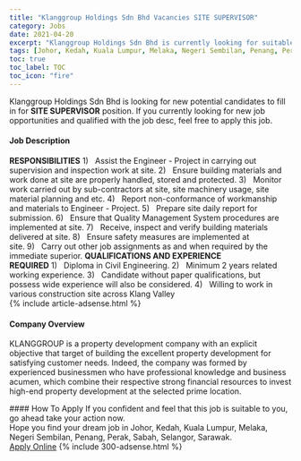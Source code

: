 ```yaml
---
title: "Klanggroup Holdings Sdn Bhd Vacancies SITE SUPERVISOR" 
category: Jobs 
date: 2021-04-20 
excerpt: "Klanggroup Holdings Sdn Bhd is currently looking for suitable person to fill in the SITE SUPERVISOR which based in Johor, Kedah, Kuala Lumpur, Melaka, Negeri Sembilan, Penang, Perak, Sabah, Selangor, Sarawak" 
tags: [Johor, Kedah, Kuala Lumpur, Melaka, Negeri Sembilan, Penang, Perak, Sabah, Selangor, Sarawak] 
toc: true 
toc_label: TOC 
toc_icon: "fire" 
--- 
```


<p>Klanggroup Holdings Sdn Bhd is looking for new potential candidates to fill in for <b>SITE SUPERVISOR</b> position. If you currently looking for new job opportunities and qualified with the job desc, feel free to apply this job.
</p><div><div><h4>Job Description</h4></div><div><div><span><div><div><strong>RESPONSIBILITIES</strong>&#160;1)&#160;&#160;&#160;Assist the Engineer - Project in carrying out supervision and inspection work at site.&#160;2)&#160;&#160;&#160;Ensure building materials and work done at site are properly handled, stored and protected.&#160;3)&#160;&#160;&#160;Monitor work carried out by sub-contractors at site, site machinery usage, site material planning and etc.&#160;4)&#160;&#160;&#160;Report non-conformance of workmanship and materials to Engineer - Project.&#160;5)&#160;&#160;&#160;Prepare site daily report for submission.&#160;6)&#160;&#160;&#160;Ensure that Quality Management System procedures are implemented at site.&#160;7)&#160;&#160;&#160;Receive, inspect and verify building materials delivered at site.&#160;8)&#160;&#160;&#160;Ensure safety measures are implemented at site.&#160;9)&#160;&#160;&#160;Carry out other job assignments as and when required by the immediate superior.&#160;<strong>QUALIFICATIONS AND&#160;EXPERIENCE REQUIRED</strong>&#160;1)&#160;&#160;&#160;Diploma in Civil Engineering.&#160;2)&#160;&#160;&#160;Minimum 2 years related working experience.&#160;3)&#160;&#160;&#160;Candidate without paper qualifications, but possess wide experience will also be considered.&#160;4)&#160;&#160;&#160;Willing to work in various construction site across Klang Valley&#160;</div></div></span></div></div></div> 
{% include article-adsense.html %} 
<div><div><h4>Company Overview</h4></div><div><div><span><div><p>KLANGGROUP is a property development company with an explicit objective that target of building the excellent property development for satisfying customer needs. Indeed, the company was formed by experienced businessmen who have professional knowledge and business acumen, which combine their respective strong financial resources to invest high-end property development at the selected prime location.</p></div></span></div></div></div> 
#### How To Apply 
If you confident and feel that this job is suitable to you, go ahead take your action now. <br/> 
Hope you find your dream job in Johor, Kedah, Kuala Lumpur, Melaka, Negeri Sembilan, Penang, Perak, Sabah, Selangor, Sarawak. <br/> 
<a href="https://www.jobstreet.com.my/en/job/site-supervisor-4535479?jobId=jobstreet-my-job-4535479&" class="btn btn--info" target="_blank" rel="nofollow noopenner">Apply Online</a> 
{% include 300-adsense.html %} 